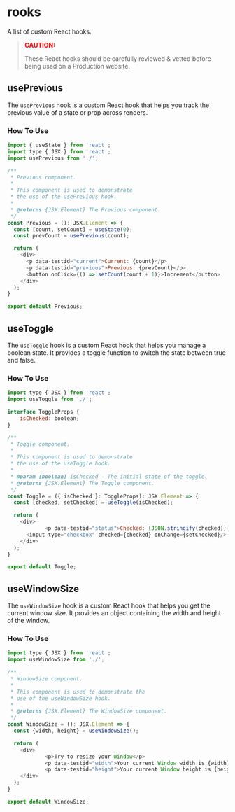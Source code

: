 # rooks

A list of custom React hooks.

> <span style="color:red">**CAUTION:**</span>
>
> These React hooks should be carefully reviewed & vetted before being used on a Production website.

## usePrevious

The `usePrevious` hook is a custom React hook that helps you track the previous value of a state or prop across renders.

### How To Use

```js
import { useState } from 'react';
import type { JSX } from 'react';
import usePrevious from './';

/**
 * Previous component.
 *
 * This component is used to demonstrate
 * the use of the usePrevious hook.
 *
 * @returns {JSX.Element} The Previous component.
 */
const Previous = (): JSX.Element => {
  const [count, setCount] = useState(0);
  const prevCount = usePrevious(count);

  return (
    <div>
      <p data-testid="current">Current: {count}</p>
      <p data-testid="previous">Previous: {prevCount}</p>
      <button onClick={() => setCount(count + 1)}>Increment</button>
    </div>
  );
}

export default Previous;
```

## useToggle

The `useToggle` hook is a custom React hook that helps you manage a boolean state. It provides a toggle function to switch the state between true and false.

### How To Use

```js
import type { JSX } from 'react';
import useToggle from './';

interface ToggleProps {
	isChecked: boolean;
}

/**
 * Toggle component.
 *
 * This component is used to demonstrate
 * the use of the useToggle hook.
 *
 * @param {boolean} isChecked - The initial state of the toggle.
 * @returns {JSX.Element} The Toggle component.
 */
const Toggle = ({ isChecked }: ToggleProps): JSX.Element => {
  const [checked, setChecked] = useToggle(isChecked);

  return (
    <div>
			<p data-testid="status">Checked: {JSON.stringify(checked)}</p>
      <input type="checkbox" checked={checked} onChange={setChecked}/>
    </div>
  );
}

export default Toggle;
```

## useWindowSize

The `useWindowSize` hook is a custom React hook that helps you get the current window size. It provides an object containing the width and height of the window.

### How To Use

```js
import type { JSX } from 'react';
import useWindowSize from './';

/**
 * WindowSize component.
 *
 * This component is used to demonstrate the
 * use of the useWindowSize hook.
 *
 * @returns {JSX.Element} The WindowSize component.
 */
const WindowSize = (): JSX.Element => {
  const {width, height} = useWindowSize();

  return (
    <div>
			<p>Try to resize your Window</p>
			<p data-testid="width">Your current Window width is {width}</p>
			<p data-testid="height">Your current Window height is {height}</p>
    </div>
  );
}

export default WindowSize;
```
